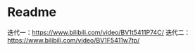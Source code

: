 # Readme
迭代一：https://www.bilibili.com/video/BV1t5411P74C/
迭代二：https://www.bilibili.com/video/BV1F5411w7tp/
